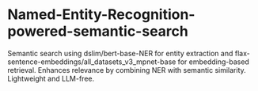 # Named-Entity-Recognition-powered-semantic-search
Semantic search using dslim/bert-base-NER for entity extraction and flax-sentence-embeddings/all_datasets_v3_mpnet-base for embedding-based retrieval. Enhances relevance by combining NER with semantic similarity. Lightweight and LLM-free.

